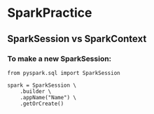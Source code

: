 # SparkPractice


## SparkSession vs SparkContext


### To make a new SparkSession:
    from pyspark.sql import SparkSession

    spark = SparkSession \
        .builder \
        .appName("Name") \
        .getOrCreate()